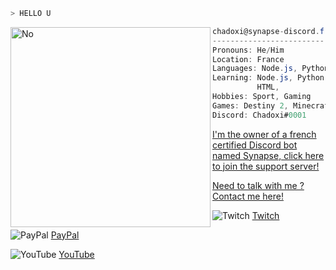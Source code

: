 ```zsh
> HELLO U
```

<img align="left" src="https://cdn.discordapp.com/attachments/681422909050322964/926203140494204928/3svw12.jpg" alt="No" width="320" /> 

```csharp
chadoxi@synapse-discord.fr
-------------------------
Pronouns: He/Him
Location: France
Languages: Node.js, Python
Learning: Node.js, Python, Flutter,
          HTML,
Hobbies: Sport, Gaming
Games: Destiny 2, Minecraft, Sea Of Thieves 
Discord: Chadoxi#0001
```

[I'm the owner of a french certified Discord bot named Synapse, click here to join the support server!](https://discord.gg/a5B3Z6U6r3)

[Need to talk with me ? Contact me here!](mailto:chadoxi@synapse-discord.fr)

![Twitch](https://img.shields.io/badge/Twitch-9347FF?style=for-the-badge&logo=twitch&logoColor=white) [Twitch](https://twitch.tv/Chadoxi)

![PayPal](https://img.shields.io/badge/PayPal-00457C?style=for-the-badge&logo=paypal&logoColor=white) [PayPal]([https://paypal.me/synapsefr](https://paypal.me/synapsediscordfr?country.x=FR&locale.x=fr_FR))

![YouTube](https://img.shields.io/badge/Chadoxi-%23FF0000.svg?style=for-the-badge&logo=YouTube&logoColor=white) [YouTube](https://youtube.com/c/chadoxisupreme)
